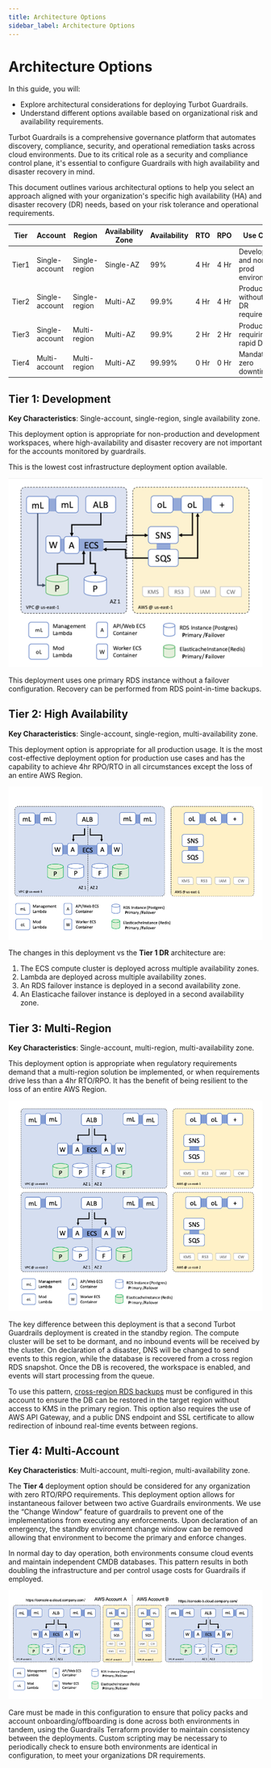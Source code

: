 ```yaml
---
title: Architecture Options
sidebar_label: Architecture Options
---
```


# Architecture Options

In this guide, you will:

- Explore architectural considerations for deploying Turbot Guardrails.
- Understand different options available based on organizational risk and availability requirements.


Turbot Guardrails is a comprehensive governance platform that automates discovery, compliance, security, and operational remediation tasks across cloud environments. Due to its critical role as a security and compliance control plane, it's essential to configure Guardrails with high availability and disaster recovery in mind.

This document outlines various architectural options to help you select an approach aligned with your organization's specific high availability (HA) and disaster recovery (DR) needs, based on your risk tolerance and operational requirements.


| Tier     | Account       | Region          | Availability Zone | Availability | RTO | RPO | Use Cases                                    |
|----------|---------------|-----------------|-------------------|--------------|-----|-----|----------------------------------------------|
| Tier1   | Single-account | Single-region   | Single-AZ         | 99%          | 4 Hr | 4 Hr | Development and non-prod environments        |
| Tier2   | Single-account | Single-region   | Multi-AZ          | 99.9%        | 4 Hr | 4 Hr | Production without rapid DR requirements     |
| Tier3   | Single-account | Multi-region    | Multi-AZ          | 99.9%        | 2 Hr | 2 Hr | Production requiring rapid DR                |
| Tier4   | Multi-account  | Multi-region    | Multi-AZ          | 99.99%       | 0 Hr | 0 Hr | Mandated zero downtime DR                    |

<!-- - **Tier 1** – Single-account, single-region, single availability zone.

  - 99% Availability
  - RTO: 4 Hr.
  - RPO: 4 Hr.
  - Use cases: Development and non-prod environments

- **Tier 2** – Single-account, single-region, multi-availability zone.

  - 99.9% Availability
  - RTO: 4 Hr.
  - RPO: 4 Hr.
  - Use cases: Production deployments without need for rapid DR

- **Tier 3** – Single-account, multi-region, multi-availability zone.

  - 99.9% Availability
  - RTO: 2 Hr.
  - RPO: 2 Hr.
  - Use cases: Production deployments with need for rapid DR

- **Tier 4** – Multi-account, multi-region, multi-availability zone.
  - 99.99% Availability
  - RTO: 0 Hr.
  - RPO: 0 Hr.
  - Use cases: Mandated zero downtime DR -->

## Tier 1: Development

**Key Characteristics**: Single-account, single-region, single availability zone.

This deployment option is appropriate for non-production and development workspaces, where high-availability and disaster recovery are not important for the accounts monitored by guardrails.

This is the lowest cost infrastructure deployment option available.

![Tier 1 DR Architecture](./tier-1.png)

This deployment uses one primary RDS instance without a failover configuration. Recovery can be performed from RDS point-in-time backups.

## Tier 2: High Availability

**Key Characteristics**: Single-account, single-region, multi-availability zone.

This deployment option is appropriate for all production usage. It is the most cost-effective deployment option for production use cases and has the capability to achieve 4hr RPO/RTO in all circumstances except the loss of an entire AWS Region.

![Tier 2 DR Architecture](./tier-2.png)

The changes in this deployment vs the **Tier 1 DR** architecture are:

1. The ECS compute cluster is deployed across multiple availability zones.
2. Lambda are deployed across multiple availability zones.
3. An RDS failover instance is deployed in a second availability zone.
4. An Elasticache failover instance is deployed in a second availability zone.

## Tier 3: Multi-Region

**Key Characteristics**: Single-account, multi-region, multi-availability zone.

This deployment option is appropriate when regulatory requirements demand that a multi-region solution be implemented, or when requirements drive less than a 4hr RTO/RPO. It has the benefit of being resilient to the loss of an entire AWS Region.

![Tier 3 DR Architecture](./tier-3.png)

The key difference between this deployment is that a second Turbot Guardrails deployment is created in the standby region. The compute cluster will be set to be dormant, and no inbound events will be received by the cluster. On declaration of a disaster, DNS will be changed to send events to this region, while the database is recovered from a cross region RDS snapshot. Once the DB is recovered, the workspace is enabled, and events will start processing from the queue.

To use this pattern, [cross-region RDS backups](https://docs.aws.amazon.com/AmazonRDS/latest/UserGuide/USER_ReplicateBackups.html) must be configured in this account to ensure the DB can be restored in the target region without access to KMS in the primary region. This option also requires the use of AWS API Gateway, and a public DNS endpoint and SSL certificate to allow redirection of inbound real-time events between regions.

## Tier 4: Multi-Account

**Key Characteristics**: Multi-account, multi-region, multi-availability zone.

The **Tier 4** deployment option should be considered for any organization with zero RTO/RPO requirements. This deployment option allows for instantaneous failover between two active Guardrails environments. We use the “Change Window” feature of guardrails to prevent one of the implementations from executing any enforcements. Upon declaration of an emergency, the standby environment change window can be removed allowing that environment to become the primary and enforce changes.

In normal day to day operation, both environments consume cloud events and maintain independent CMDB databases. This pattern results in both doubling the infrastructure and per control usage costs for Guardrails if employed.

![Tier 4 DR Architecture](./tier-4.png)

Care must be made in this configuration to ensure that policy packs and account onboarding/offboarding is done across both environments in tandem, using the Guardrails Terraform provider to maintain consistency between the deployments. Custom scripting may be necessary to periodically check to ensure both environments are identical in configuration, to meet your organizations DR requirements.
